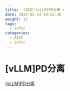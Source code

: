 ```yaml
---
title:  (实现)[vLLM]PD分离 +
date: 2024-05-14 19:52:38
weight: 12
tags:
  - infer
categories: 
  - AIGC
  - infer 
---
```


<p></p>
<!-- more -->


# [vLLM]PD分离
[[vLLM]PD分离](https://candied-skunk-1ca.notion.site/vLLM-PD-1eebfe2110848068988ce3256fd665f9?pvs=4)

